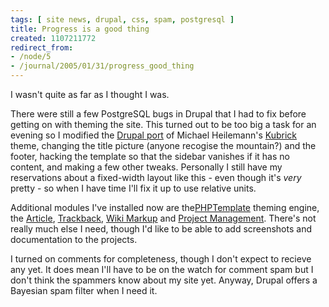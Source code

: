 ```yaml
---
tags: [ site news, drupal, css, spam, postgresql ]
title: Progress is a good thing
created: 1107211772
redirect_from:
- /node/5
- /journal/2005/01/31/progress_good_thing
---
```

I wasn't quite as far as I thought I was.

There were still a few PostgreSQL bugs in Drupal that I had to fix before
getting on with theming the site. This turned out to be too big a task for an
evening so I modified the [Drupal port](http://drupal.org/project/kubrick) of
Michael Heilemann's [Kubrick](http://binarybonsai.com/kubrick) theme, changing
the title picture (anyone recogise the mountain?) and the footer, hacking the
template so that the sidebar vanishes if it has no content, and making a few
other tweaks. Personally I still have my reservations about a fixed-width layout
like this - even though it's _very_ pretty - so when I have time I'll fix it up
to use relative units.<!--break-->

Additional modules I've installed now are
the[PHPTemplate](http://drupal.org/project/phptemplate) theming engine, the
[Article](http://drupal.org/project/article),
[Trackback](http://drupal.org/project/trackback), [Wiki
Markup](http://drupal.org/project/wiki) and [Project
Management](http://drupal.org/project/project). There's not really much else I
need, though I'd like to be able to add screenshots and documentation to the
projects.

I turned on comments for completeness, though I don't  expect to recieve any
yet. It does mean I'll have to be on the watch for comment spam but I don't
think the spammers know about my site yet. Anyway, Drupal offers a Bayesian spam
filter when I need it.
